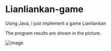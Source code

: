 # Lianliankan-game
Using Java, I just implement a game Lianliankan

The program results are shown in the picture.

![image](https://github.com/fenghan96/Lianliankan-game/results.png)
